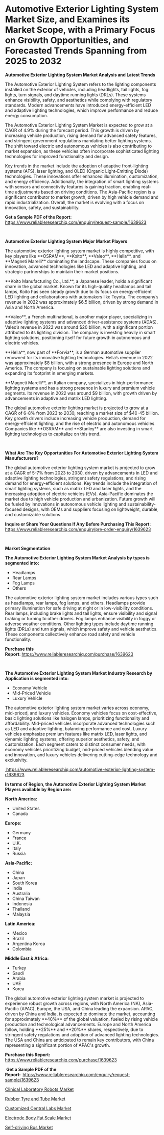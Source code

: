 <p><h1>Automotive Exterior Lighting System Market Size, and Examines its Market Scope, with a Primary Focus on Growth Opportunities, and Forecasted Trends Spanning from 2025 to 2032</h1></p><p><strong>Automotive Exterior Lighting System Market Analysis and Latest Trends</strong></p>
<p><p>The Automotive Exterior Lighting System refers to the lighting components installed on the exterior of vehicles, including headlights, tail lights, fog lights, turn signals, and daytime running lights (DRLs). These systems enhance visibility, safety, and aesthetics while complying with regulatory standards. Modern advancements have introduced energy-efficient LED and adaptive lighting technologies, which improve performance and reduce energy consumption.</p><p>The Automotive Exterior Lighting System Market is expected to grow at a CAGR of 4.9% during the forecast period. This growth is driven by increasing vehicle production, rising demand for advanced safety features, and stringent government regulations mandating better lighting systems. The shift toward electric and autonomous vehicles is also contributing to market expansion, as these vehicles often incorporate sophisticated lighting technologies for improved functionality and design.</p><p>Key trends in the market include the adoption of adaptive front-lighting systems (AFS), laser lighting, and OLED (Organic Light-Emitting Diode) technologies. These innovations offer enhanced illumination, customization, and energy efficiency. Additionally, the integration of smart lighting systems with sensors and connectivity features is gaining traction, enabling real-time adjustments based on driving conditions. The Asia-Pacific region is a significant contributor to market growth, driven by high vehicle demand and rapid industrialization. Overall, the market is evolving with a focus on innovation, safety, and sustainability.</p></p>
<p><strong>Get a Sample PDF of the Report:&nbsp;</strong> <a href="https://www.reliableresearchiq.com/enquiry/request-sample/1639623?utm_campaign=1140&utm_medium=2&utm_source=Github&utm_content=ia&utm_term=23012025&utm_id=automotive-exterior-lighting-system">https://www.reliableresearchiq.com/enquiry/request-sample/1639623</a></p>
<p>&nbsp;</p>
<p><strong>Automotive Exterior Lighting System Major Market Players</strong></p>
<p><p>The automotive exterior lighting system market is highly competitive, with key players like **OSRAM**, **Koito**, **Valeo**, **Hella**, and **Magneti Marelli** dominating the landscape. These companies focus on innovation, advanced technologies like LED and adaptive lighting, and strategic partnerships to maintain their market positions.</p><p>**Koito Manufacturing Co., Ltd.**, a Japanese leader, holds a significant share in the global market. Known for its high-quality headlamps and tail lamps, Koito has seen steady growth due to its focus on energy-efficient LED lighting and collaborations with automakers like Toyota. The company’s revenue in 2022 was approximately $6.5 billion, driven by strong demand in Asia and North America.</p><p>**Valeo**, a French multinational, is another major player, specializing in adaptive lighting systems and advanced driver-assistance systems (ADAS). Valeo’s revenue in 2022 was around $20 billion, with a significant portion attributed to its lighting division. The company is investing heavily in smart lighting solutions, positioning itself for future growth in autonomous and electric vehicles.</p><p>**Hella**, now part of **Forvia**, is a German automotive supplier renowned for its innovative lighting technologies. Hella’s revenue in 2022 was approximately $8 billion, with a strong presence in Europe and North America. The company is focusing on sustainable lighting solutions and expanding its footprint in emerging markets.</p><p>**Magneti Marelli**, an Italian company, specializes in high-performance lighting systems and has a strong presence in luxury and premium vehicle segments. Its revenue in 2022 was around $9 billion, with growth driven by advancements in adaptive and matrix LED lighting.</p><p>The global automotive exterior lighting market is projected to grow at a CAGR of 6-8% from 2023 to 2030, reaching a market size of $40-45 billion. Key growth drivers include increasing vehicle production, demand for energy-efficient lighting, and the rise of electric and autonomous vehicles. Companies like **OSRAM** and **Stanley** are also investing in smart lighting technologies to capitalize on this trend.</p></p>
<p>&nbsp;</p>
<p><strong>What Are The Key Opportunities For Automotive Exterior Lighting System Manufacturers?</strong></p>
<p><p>The global automotive exterior lighting system market is projected to grow at a CAGR of 5-7% from 2023 to 2030, driven by advancements in LED and adaptive lighting technologies, stringent safety regulations, and rising demand for energy-efficient solutions. Key trends include the integration of smart lighting systems, such as matrix LED and laser lights, and the increasing adoption of electric vehicles (EVs). Asia-Pacific dominates the market due to high vehicle production and urbanization. Future growth will be fueled by innovations in autonomous vehicle lighting and sustainability-focused designs, with OEMs and suppliers focusing on lightweight, durable, and customizable solutions.</p></p>
<p><strong>Inquire or Share Your Questions If Any Before Purchasing This Report:</strong> <a href="https://www.reliableresearchiq.com/enquiry/pre-order-enquiry/1639623?utm_campaign=1140&utm_medium=2&utm_source=Github&utm_content=ia&utm_term=23012025&utm_id=automotive-exterior-lighting-system">https://www.reliableresearchiq.com/enquiry/pre-order-enquiry/1639623</a></p>
<p>&nbsp;</p>
<p><strong>Market Segmentation</strong></p>
<p><strong>The Automotive Exterior Lighting System Market Analysis by types is segmented into:</strong></p>
<p><ul><li>Headlamps</li><li>Rear Lamps</li><li>Fog Lamps</li><li>Others</li></ul></p>
<p><p>The automotive exterior lighting system market includes various types such as headlamps, rear lamps, fog lamps, and others. Headlamps provide primary illumination for safe driving at night or in low-visibility conditions. Rear lamps, including brake lights and tail lights, ensure visibility and signal braking or turning to other drivers. Fog lamps enhance visibility in foggy or adverse weather conditions. Other lighting types include daytime running lights (DRLs) and turn signals, which improve safety and vehicle aesthetics. These components collectively enhance road safety and vehicle functionality.</p></p>
<p><strong>Purchase this Report:&nbsp;</strong><a href="https://www.reliableresearchiq.com/purchase/1639623?utm_campaign=1140&utm_medium=2&utm_source=Github&utm_content=ia&utm_term=23012025&utm_id=automotive-exterior-lighting-system">https://www.reliableresearchiq.com/purchase/1639623</a></p>
<p>&nbsp;</p>
<p><strong>The Automotive Exterior Lighting System Market Industry Research by Application is segmented into:</strong></p>
<p><ul><li>Economy Vehicle</li><li>Mid-Priced Vehicle</li><li>Luxury Vehicle</li></ul></p>
<p><p>The automotive exterior lighting system market varies across economy, mid-priced, and luxury vehicles. Economy vehicles focus on cost-effective, basic lighting solutions like halogen lamps, prioritizing functionality and affordability. Mid-priced vehicles incorporate advanced technologies such as LED and adaptive lighting, balancing performance and cost. Luxury vehicles emphasize premium features like matrix LED, laser lights, and dynamic lighting systems, offering superior aesthetics, safety, and customization. Each segment caters to distinct consumer needs, with economy vehicles prioritizing budget, mid-priced vehicles blending value and innovation, and luxury vehicles delivering cutting-edge technology and exclusivity.</p></p>
<p><a href="https://www.reliableresearchiq.com/automotive-exterior-lighting-system-r1639623?utm_campaign=1140&utm_medium=2&utm_source=Github&utm_content=ia&utm_term=23012025&utm_id=automotive-exterior-lighting-system">&nbsp;https://www.reliableresearchiq.com/automotive-exterior-lighting-system-r1639623</a></p>
<p><strong>In terms of Region, the Automotive Exterior Lighting System Market Players available by Region are:</strong></p>
<p>
    <p> <strong> North America: </strong>
        <ul>
            <li>United States</li>
            <li>Canada</li>
        </ul>
        </p> 
    <p> <strong> Europe: </strong>
        <ul>
            <li>Germany</li>
            <li>France</li>
            <li>U.K.</li>
            <li>Italy</li>
            <li>Russia</li>
        </ul>
        </p> 
    <p> <strong> Asia-Pacific: </strong>
        <ul>
            <li>China</li>
            <li>Japan</li>
            <li>South Korea</li>
            <li>India</li>
            <li>Australia</li>
            <li>China Taiwan</li>
            <li>Indonesia</li>
            <li>Thailand</li>
            <li>Malaysia</li>
        </ul>
        </p> 
    <p> <strong> Latin America: </strong>
        <ul>
            <li>Mexico</li>
            <li>Brazil</li>
            <li>Argentina Korea</li>
            <li>Colombia</li>
        </ul>
        </p> 
    <p> <strong> Middle East & Africa: </strong>
        <ul>
            <li>Turkey</li>
            <li>Saudi</li>
            <li>Arabia</li>
            <li>UAE</li>
            <li>Korea</li>
        </ul>
    </p>
    </p>
<p><p>The global automotive exterior lighting system market is projected to experience robust growth across regions, with North America (NA), Asia-Pacific (APAC), Europe, the USA, and China leading the expansion. APAC, driven by China and India, is expected to dominate the market, accounting for approximately **40%** of the global valuation, fueled by rising vehicle production and technological advancements. Europe and North America follow, holding **25%** and **20%** shares, respectively, due to stringent safety regulations and adoption of advanced lighting technologies. The USA and China are anticipated to remain key contributors, with China representing a significant portion of APAC's growth.</p></p>
<p><strong>Purchase this Report: </strong><a href="https://www.reliableresearchiq.com/purchase/1639623?utm_campaign=1140&utm_medium=2&utm_source=Github&utm_content=ia&utm_term=23012025&utm_id=automotive-exterior-lighting-system">https://www.reliableresearchiq.com/purchase/1639623</a></p>
<p>&nbsp;<strong>Get a Sample PDF of the Report:&nbsp;&nbsp;</strong><a href="https://www.reliableresearchiq.com/enquiry/request-sample/1639623?utm_campaign=1140&utm_medium=2&utm_source=Github&utm_content=ia&utm_term=23012025&utm_id=automotive-exterior-lighting-system">https://www.reliableresearchiq.com/enquiry/request-sample/1639623</a></p>
<p><strong></strong></p>
<p><p><a href="https://www.linkedin.com/pulse/forecasts-growth-opportunities-clinical-laboratory-robots-bbd6f?utm_campaign=1140&utm_medium=2&utm_source=Github&utm_content=ia&utm_term=23012025&utm_id=automotive-exterior-lighting-system">Clinical Laboratory Robots Market</a></p><p><a href="https://github.com/locarol73/Market-Research-Report-List-1/blob/main/rubber-tyre-and-tube-market.md?utm_campaign=1140&utm_medium=2&utm_source=Github&utm_content=ia&utm_term=23012025&utm_id=automotive-exterior-lighting-system">Rubber Tyre and Tube Market</a></p><p><a href="https://www.linkedin.com/pulse/global-customized-central-labs-market-analysis-from-2025-dcfke?utm_campaign=1140&utm_medium=2&utm_source=Github&utm_content=ia&utm_term=23012025&utm_id=automotive-exterior-lighting-system">Customized Central Labs Market</a></p><p><a href="https://www.linkedin.com/pulse/electrode-body-fat-scale-market-report-addressing-business-4zeqc?utm_campaign=1140&utm_medium=2&utm_source=Github&utm_content=ia&utm_term=23012025&utm_id=automotive-exterior-lighting-system">Electrode Body Fat Scale Market</a></p><p><a href="https://github.com/semiensamuel72378/Market-Research-Report-List-1/blob/main/self-driving-bus-market.md?utm_campaign=1140&utm_medium=2&utm_source=Github&utm_content=ia&utm_term=23012025&utm_id=automotive-exterior-lighting-system">Self-driving Bus Market</a></p></p>